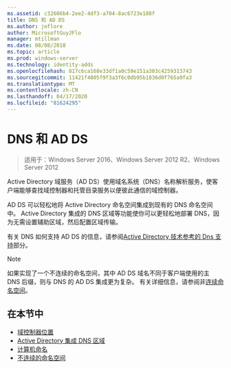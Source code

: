 ```yaml
---
ms.assetid: c32606b4-2ee2-4df3-a704-8ac6723e188f
title: DNS 和 AD DS
ms.author: joflore
author: MicrosoftGuyJFlo
manager: mtillman
ms.date: 08/08/2018
ms.topic: article
ms.prod: windows-server
ms.technology: identity-adds
ms.openlocfilehash: 817c6ca168e33df1a0c59e151a303c4259313743
ms.sourcegitcommit: 11421f4005f9f3a3f6c0db95b1836d0f765a9fa3
ms.translationtype: MT
ms.contentlocale: zh-CN
ms.lasthandoff: 04/17/2020
ms.locfileid: "81624295"
---
```

# <a name="dns-and-ad-ds"></a>DNS 和 AD DS

> 适用于：Windows Server 2016、Windows Server 2012 R2、Windows Server 2012

Active Directory 域服务（AD DS）使用域名系统（DNS）名称解析服务，使客户端能够查找域控制器和托管目录服务以便彼此通信的域控制器。

AD DS 可以轻松地将 Active Directory 命名空间集成到现有的 DNS 命名空间中。 Active Directory 集成的 DNS 区域等功能使你可以更轻松地部署 DNS，因为无需设置辅助区域，然后配置区域传输。

有关 DNS 如何支持 AD DS 的信息，请参阅[Active Directory 技术参考的 Dns 支持](https://docs.microsoft.com/previous-versions/windows/it-pro/windows-server-2003/cc781627(v=ws.10))部分。

> [!NOTE]
> 如果实现了一个不连续的命名空间，其中 AD DS 域名不同于客户端使用的主 DNS 后缀，则与 DNS 的 AD DS 集成更为复杂。 有关详细信息，请参阅非[连续命名空间](Disjoint-Namespace.md)。

## <a name="in-this-section"></a>在本节中

- [域控制器位置](Domain-Controller-Location.md)
- [Active Directory 集成 DNS 区域](Active-Directory-Integrated-DNS-Zones.md)
- [计算机命名](Computer-Naming.md)
- [不连续的命名空间](Disjoint-Namespace.md)
